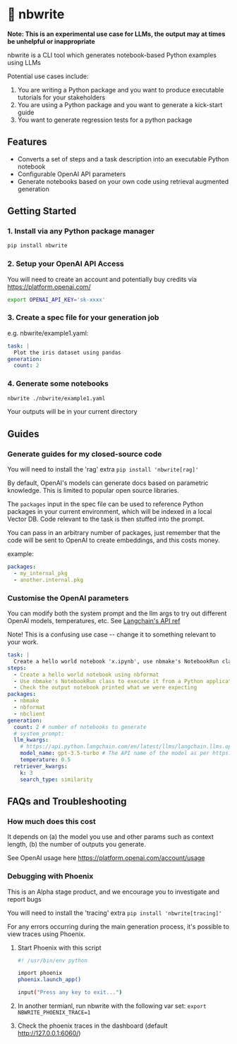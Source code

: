 # 🤖 nbwrite

**Note: This is an experimental use case for LLMs, the output may at times be unhelpful or inappropriate**

nbwrite is a CLI tool which generates notebook-based Python examples using LLMs

Potential use cases include:
1. You are writing a Python package and you want to produce executable tutorials for your stakeholders
2. You are using a Python package and you want to generate a kick-start guide
3. You want to generate regression tests for a python package

## Features

- Converts a set of steps and a task description into an executable Python notebook
- Configurable OpenAI API parameters
- Generate notebooks based on your own code using retrieval augmented generation

## Getting Started

### 1. Install via any Python package manager

```sh
pip install nbwrite
```

### 2. Setup your OpenAI API Access

You will need to create an account and potentially buy credits via https://platform.openai.com/
```sh
export OPENAI_API_KEY='sk-xxxx'
```

### 3. Create a spec file for your generation job

e.g. nbwrite/example1.yaml:
```yaml
task: |
  Plot the iris dataset using pandas
generation:
  count: 2
```

### 4. Generate some notebooks

```sh
nbwrite ./nbwrite/example1.yaml
```

Your outputs will be in your current directory

## Guides

### Generate guides for my closed-source code

You will need to install the 'rag' extra `pip install 'nbwrite[rag]'`

By default, OpenAI's models can generate docs based on parametric knowledge.
This is limited to popular open source libraries.

The `packages` input in the spec file can be used to reference Python packages in your
current environment, which will be indexed in a local Vector DB. Code relevant to the
task is then stuffed into the prompt.

You can pass in an arbitrary number of packages, just remember that the code will be
sent to OpenAI to create embeddings, and this costs money.

example:
```yaml
packages:
  - my_internal_pkg
  - another.internal.pkg
```

### Customise the OpenAI parameters

You can modify both the system prompt and the llm args to try out different OpenAI models,
temperatures, etc. See [Langchain's API ref](https://api.python.langchain.com/en/latest/llms/langchain.llms.openai.BaseOpenAI.html#langchain.llms.openai.BaseOpenAI)

Note! This is a confusing use case -- change it to something relevant to your work.

```yaml
task: |
  Create a hello world notebook 'x.ipynb', use nbmake's NotebookRun class to test it from a Python application
steps:
  - Create a hello world notebook using nbformat
  - Use nbmake's NotebookRun class to execute it from a Python application
  - Check the output notebook printed what we were expecting
packages:
  - nbmake
  - nbformat
  - nbclient
generation:
  count: 2 # number of notebooks to generate
  # system_prompt:
  llm_kwargs:
    # https://api.python.langchain.com/en/latest/llms/langchain.llms.openai.BaseOpenAI.html#langchain.llms.openai.BaseOpenAI
    model_name: gpt-3.5-turbo # The API name of the model as per https://platform.openai.com/docs/models
    temperature: 0.5
  retriever_kwargs:
    k: 3
    search_type: similarity
```

## FAQs and Troubleshooting

### How much does this cost

It depends on (a) the model you use and other params such as context length, (b) the number of outputs you generate.

See OpenAI usage here https://platform.openai.com/account/usage

### Debugging with Phoenix

This is an Alpha stage product, and we encourage you to investigate and report bugs

You will need to install the 'tracing' extra `pip install 'nbwrite[tracing]'`

For any errors occurring during the main generation process, it's possible to view traces
using Phoenix.

1. Start Phoenix with this script

    ```sh
    #! /usr/bin/env python

    import phoenix
    phoenix.launch_app()

    input("Press any key to exit...")
    ```
1. In another termianl, run nbwrite with the following var set: `export NBWRITE_PHOENIX_TRACE=1`
1. Check the phoenix traces in the dashboard (default http://127.0.0.1:6060/)
